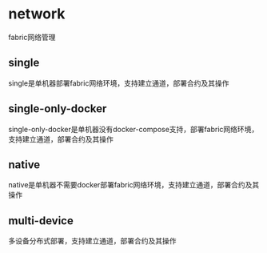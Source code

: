 # network

fabric网络管理

## single

single是单机器部署fabric网络环境，支持建立通道，部署合约及其操作

## single-only-docker

single-only-docker是单机器没有docker-compose支持，部署fabric网络环境，支持建立通道，部署合约及其操作

## native

native是单机器不需要docker部署fabric网络环境，支持建立通道，部署合约及其操作

## multi-device

多设备分布式部署，支持建立通道，部署合约及其操作
